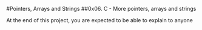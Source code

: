 #Pointers, Arrays and Strings
##0x06. C - More pointers, arrays and strings
<p>At the end of this project, you are expected to be able to explain to anyone</p>
